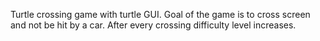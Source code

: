 Turtle crossing game with turtle GUI. Goal of the game is to cross screen and not be hit by a car.
After every crossing difficulty level increases.
